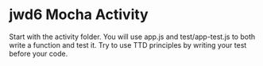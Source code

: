 # jwd6 Mocha Activity
Start with the activity folder. You will use app.js and test/app-test.js to both write a function and test it. Try to use TTD principles by writing your test before your code. 
